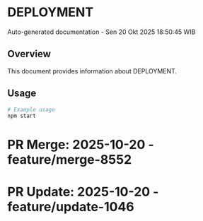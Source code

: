 # DEPLOYMENT

Auto-generated documentation - Sen 20 Okt 2025 18:50:45 WIB

## Overview

This document provides information about DEPLOYMENT.

## Usage

```bash
# Example usage
npm start
```

# PR Merge: 2025-10-20 - feature/merge-8552

# PR Update: 2025-10-20 - feature/update-1046
